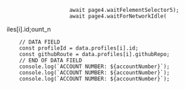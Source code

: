 

                        await page4.waitFelementSelector5);
                        await page4.waitForNetworkIdle(
iles[i].id;ount_n

        // DATA FIELD
        const profileId = data.profiles[i].id;
        const githubRoute = data.profiles[i].githubRepo;
        // END OF DATA FIELD
        console.log(`ACCOUNT NUMBER: ${accountNumber}`);
        console.log(`ACCOUNT NUMBER: ${accountNumber}`);
        console.log(`ACCOUNT NUMBER: ${accountNumber}`);
